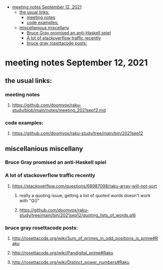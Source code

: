 - [meeting notes September 12, 2021](#org2ec2613)
  - [the usual links:](#orgafbdd61)
    - [meeting notes](#org352b57a)
    - [code examples:](#orge71338c)
  - [miscellanious miscellany](#org916a92d)
    - [Bruce Gray promised an anti-Haskell spiel](#orgc8ac5f1)
    - [A lot of stackoverflow traffic recently](#orge8e8276)
    - [bruce gray rosettacode posts:](#org6dffd24)


<a id="org2ec2613"></a>

# meeting notes September 12, 2021


<a id="orgafbdd61"></a>

## the usual links:


<a id="org352b57a"></a>

### meeting notes

1.  <https://github.com/doomvox/raku-study/blob/main/notes/meeting_2021sep12.md>


<a id="orge71338c"></a>

### code examples:

1.  <https://github.com/doomvox/raku-study/tree/main/bin/2021sep12>


<a id="org916a92d"></a>

## miscellanious miscellany


<a id="orgc8ac5f1"></a>

### Bruce Gray promised an anti-Haskell spiel


<a id="orge8e8276"></a>

### A lot of stackoverflow traffic recently

1.  <https://stackoverflow.com/questions/68987098/raku-array-will-not-sort>

    1.  really a quoting issue, getting a list of quoted words doesn't work with "Q()"
    
    2.  <https://github.com/doomvox/raku-study/tree/main/bin/2021sep12/quoting_lists_of_words.pl6>


<a id="org6dffd24"></a>

### bruce gray rosettacode posts:

1.  <http://rosettacode.org/wiki/Sum_of_primes_in_odd_positions_is_prime#Raku>

2.  <http://rosettacode.org/wiki/Pandigital_prime#Raku>

3.  <http://rosettacode.org/wiki/Distinct_power_numbers#Raku>
